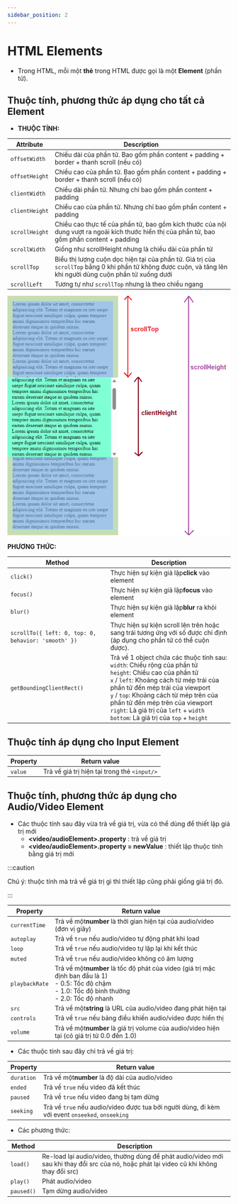 ```yaml
---
sidebar_position: 2
---
```


# HTML Elements

- Trong HTML, mỗi một **thẻ** trong HTML được gọi là một **Element** (phần tử).

## Thuộc tính, phương thức áp dụng cho tất cả Element

- **THUỘC TÍNH:**

| Attribute      | Description                                                                                                                                                  |
| -------------- | ------------------------------------------------------------------------------------------------------------------------------------------------------------ |
| `offsetWidth`  | Chiều dài của phần tử. Bao gồm phần content + padding + border + thanh scroll (nếu có)                                                                       |
| `offsetHeight` | Chiều cao của phần tử. Bao gồm phần content + padding + border + thanh scroll (nếu có)                                                                       |
| `clientWidth`  | Chiều dài phần tử. Nhưng chỉ bao gồm phần content + padding                                                                                                  |
| `clientHeight` | Chiểu cao của phần tử. Nhưng chỉ bao gồm phần content + padding                                                                                              |
| `scrollHeight` | Chiều cao thực tế của phần tử, bao gồm kích thước của nội dung vượt ra ngoài kích thước hiển thị của phần tử, bao gồm phần content + padding                 |
| `scrollWidth`  | Giống như scrollHeight nhưng là chiều dài của phần tử                                                                                                        |
| `scrollTop`    | Biểu thị lượng cuộn dọc hiện tại của phần tử. Giá trị của `scrollTop` bằng 0 khi phần tử không được cuộn, và tăng lên khi người dùng cuộn phần tử xuống dưới |
| `scrollLeft`   | Tương tự như `scrollTop` nhưng là theo chiều ngang                                                                                                           |

![1695710434148](image/html-elements/1695710434148.png)

**PHƯƠNG THỨC:**

| Method                                              | Description                                                                                                                                                                                                                                                                                                                                                                      |
| --------------------------------------------------- | -------------------------------------------------------------------------------------------------------------------------------------------------------------------------------------------------------------------------------------------------------------------------------------------------------------------------------------------------------------------------------- |
| `click()`                                           | Thực hiện sự kiện giả lập**click** vào element                                                                                                                                                                                                                                                                                                                                   |
| `focus()`                                           | Thực hiện sự kiện giả lập**focus** vào element                                                                                                                                                                                                                                                                                                                                   |
| `blur()`                                            | Thực hiện sự kiện giả lập**blur** ra khỏi element                                                                                                                                                                                                                                                                                                                                |
| `scrollTo({ left: 0, top: 0, behavior: 'smooth' })` | Thực hiện sự kiện scroll lên trên hoặc sang trái tương ứng với số được chỉ định (áp dụng cho phần tử có thể cuộn được).                                                                                                                                                                                                                                                          |
| `getBoundingClientRect()`                           | Trả về 1 object chứa các thuộc tính sau:<br />`width`: Chiều rộng của phần tử<br />`height`: Chiều cao của phần tử<br />`x` / `left`: Khoảng cách từ mép trái của phần tử đến mép trái của viewport<br />`y` / `top`: Khoảng cách từ mép trên của phần tử đến mép trên của viewport<br />`right`: Là giá trị của `left` + `width`<br />`bottom`: Là giá trị của `top` + `height` |

## Thuộc tính áp dụng cho Input Element

| Property | Return value                                 |
| -------- | -------------------------------------------- |
| `value`  | Trả về giá trị hiện tại trong thẻ `<input/>` |

## Thuộc tính, phương thức áp dụng cho Audio/Video Element

- Các thuộc tính sau đây vừa trả về giá trị, vừa có thể dùng để thiết lập giá trị mới
  - **\<video/audioElement\>.property** : trả về giá trị
  - **\<video/audioElement\>.property = newValue** : thiết lập thuộc tính bằng giá trị mới

:::caution

Chú ý: thuộc tính mà trả về giá trị gì thì thiết lập cũng phải giống giá trị đó.

:::

| Property       | Return value                                                                                                                                                  |
| -------------- | ------------------------------------------------------------------------------------------------------------------------------------------------------------- |
| `currentTime`  | Trả về một**number** là thời gian hiện tại của audio/video (đơn vị giây)                                                                                      |
| `autoplay`     | Trả về `true` nếu audio/video tự động phát khi load                                                                                                           |
| `loop`         | Trả về `true` nếu audio/video tự lặp lại khi kết thúc                                                                                                         |
| `muted`        | Trả về `true` nếu audio/video không có âm lượng                                                                                                               |
| `playbackRate` | Trả về một**number** là tốc độ phát của video (giá trị mặc định ban đầu là 1)<br />- 0.5: Tốc độ chậm<br />- 1.0: Tốc độ bình thường<br />- 2.0: Tốc độ nhanh |
| `src`          | Trả về một**string** là URL của audio/video đang phát hiện tại                                                                                                |
| `controls`     | Trả về `true` nếu bảng điều khiến audio/video được hiển thị                                                                                                   |
| `volume`       | Trả về một**number** là giá trị volume của audio/video hiện tại (có giá trị từ 0.0 đến 1.0)                                                                   |

- Các thuộc tính sau đây chỉ trả về giá trị:

| Property   | Return value                                                                                    |
| ---------- | ----------------------------------------------------------------------------------------------- |
| `duration` | Trả về một**number** là độ dài của audio/video                                                  |
| `ended`    | Trả về `true` nếu video đã kết thúc                                                             |
| `paused`   | Trả về `true` nếu video đang bị tạm dừng                                                        |
| `seeking`  | Trả về `true` nếu audio/video được tua bởi người dùng, đi kèm với event `onseeked`, `onseeking` |

- Các phương thức:

| Method     | Description                                                                                                                              |
| ---------- | ---------------------------------------------------------------------------------------------------------------------------------------- |
| `load()`   | Re-load lại audio/video, thường dùng để phát audio/video mới sau khi thay đổi src của nó, hoặc phát lại video cũ khi không thay đổi src) |
| `play()`   | Phát audio/video                                                                                                                         |
| `paused()` | Tạm dừng audio/video                                                                                                                     |
